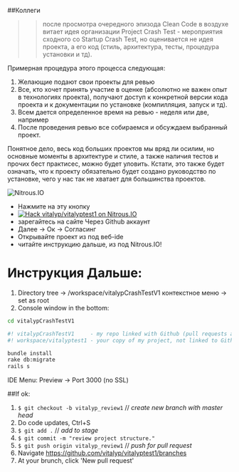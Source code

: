 ##Коллеги

>> после просмотра очередного эпизода Clean Code в воздухе витает идея организации Project Crash Test - мероприятия сходного со Startup Crash Test, но оценивается не идея проекта, а его код (стиль, архитектура, тесты, процедура установки и тд). 


Примерная процедура этого процесса следующая:

1. Желающие подают свои проекты для ревью
2. Все, кто хочет принять участие в оценке (абсолютно не важен опыт в технологиях проекта), получают доступ к конкретной версии кода проекта и к документации по установке (компилляция, запуск и тд).
3. Всем дается определенное время на ревью - неделя или две, например
4. После проведения ревью все собираемся и обсуждаем выбранный проект.

Понятное дело, весь код больших проектов мы вряд ли осилим, но основные моменты в архитектуре и стиле, а также наличия тестов и прочих бест практисес, можно будет уловить. Кстати, это также будет означать, что к проекту обязательно будет создано руководство по установке, чего у нас так не хватает для большинства проектов.

![Nitrous.IO](https://d1qb2nb5cznatu.cloudfront.net/startups/i/87273-d99f6a2e0583e0b32cdde5ef17c94876-medium_jpg.jpg?buster=1381989005 "Web IDE Nitrous.IO")


- Нажмите на эту кнопку
- [![Hack vitalyp/vitalyptest1 on Nitrous.IO](https://d3o0mnbgv6k92a.cloudfront.net/assets/hack-l-v1-4b6757c3247e3c50314390ece34cdb11.png)](https://www.nitrous.io/hack_button?source=embed&runtime=rails&repo=vitalyp%2Fvitalyptest1&file_to_open=README.md)
- зарегайтесь на сайте Через Github аккаунт
- Далее -> Ок -> Согласинг
- Открывайте проект из под веб-ide
- читайте инструкцию дальше, из под Nitrous.IO!


Инструкция Дальше:
==================

1. Directory tree -> /workspace/vitalypCrashTestV1 контекстное меню -> set as root
2. Console window in the bottom:

  
```bash
cd vitalypCrashTestV1

#! vitalypCrashTestV1     - my repo linked with Github (pull requests allowed)
#! workspace/vitalyptest1 - your copy of my project, not linked to Github (feel free with it)
```

```bash
bundle install
rake db:migrate
rails s
```

IDE Menu: Preview -> Port 3000 (no SSL)

##If ok:
  
  1.  `$ git checkout -b vitalyp_review1`   // _create new branch with master head_
  2.  Do code updates, Ctrl+S
  3.  `$ git add .`                         // _add to stage_
  4.  `$ git commit -m "review project structure."`
  5.  `$ git push origin vitalyp_review1`   // _push for pull request_
  6.   Navigate https://github.com/vitalyp/vitalyptest1/branches
  7.   At your brunch, click 'New pull request'

